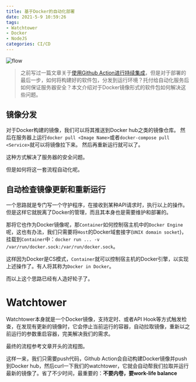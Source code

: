 ```yaml
---
title: 基于Docker的自动化部署
date: 2021-5-9 10:59:26
tags:
- Watchtower
- Docker
- NodeJS
categories: CI/CD
---
```


![flow](/images/20200512_auto_deploy.png)

> 之前写过一篇文章关于[使用Github Action进行持续集成](/2020-10-28-github-action.html)，但是对于部署的最后一步，如何将构建好的软件包，分发到运行环境？托付给自动化服务后如何保证服务器安全？本文介绍对于Docker镜像形式的软件包如何解决这些问题。

<!--more-->

## 镜像分发

对于Docker构建的镜像，我们可以将其推送到Docker hub之类的镜像仓库。
然后在服务器上运行`docker pull <Image Name>`或者`docker-compose pull <Service>`就可以将镜像拉下来。
然后再重新运行就可以了。

这种方式解决了服务器的安全问题。

但是如何将这一套流程自动化呢。

## 自动检查镜像更新和重新运行

一个思路就是专门写一个守护程序，在接收到某种API请求时，执行以上的操作。但是这样它就脱离了Docker的管理，而且其本身也是需要维护和部署的。

那将它也作为Docker镜像呢，那`Container`如何控制宿主机中的`Docker Engine`呢，这也有办法，我们只需要将`Host`的Docker域套接字(`UNIX domain socket`)，挂载到`Container`中：`docker run ... -v /var/run/docker.sock:/var/run/docker.sock`。

这样因为Docker是CS模式，`Container`就可以控制宿主机的Docker引擎，以实现上述操作了。有人将其称为`Docker in Docker`。

而以上这个思路已经有人造好轮子了。

# Watchtower

Watchtower本身就是一个Docker镜像，支持定时、或者API Hook等方式触发检查，在发现有更新的镜像时，它会停止当前运行的容器，自动拉取镜像，重新以之前运行的参数重启容器，完美解决我们的需求。

最终的流程参考文章开头的流程图。

这样一来，我们只需要push代码，Github Action会自动构建Docker镜像并push到Docker hub，然后curl一下我们的watchtower，它就会自动帮我们拉取并运行最新的镜像了。省了不少时间，最重要的：**不要内卷，要work-life balance**
